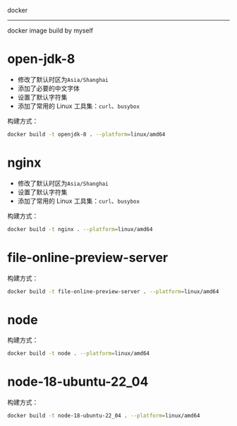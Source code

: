 docker

---

docker image build by myself

# open-jdk-8

- 修改了默认时区为`Asia/Shanghai`
- 添加了必要的中文字体
- 设置了默认字符集
- 添加了常用的 Linux 工具集：`curl`、`busybox`

构建方式：

```bash
docker build -t openjdk-8 . --platform=linux/amd64
```

# nginx

- 修改了默认时区为`Asia/Shanghai`
- 设置了默认字符集
- 添加了常用的 Linux 工具集：`curl`、`busybox`

构建方式：

```bash
docker build -t nginx . --platform=linux/amd64
```

# file-online-preview-server

构建方式：
```bash
docker build -t file-online-preview-server . --platform=linux/amd64
```

# node

构建方式：
```bash
docker build -t node . --platform=linux/amd64
```

# node-18-ubuntu-22_04
构建方式：
```bash
docker build -t node-18-ubuntu-22_04 . --platform=linux/amd64
```